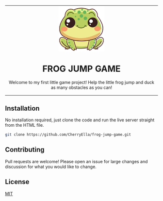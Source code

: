 
<table align="center"><tr><td align="center" width="9999">
<img src="/images/frog.png" align="center" width="150">
  
# FROG JUMP GAME


Welcome to my first little game project! Help the little frog jump and duck as many obstacles as you can! 
</td></tr></table>

## Installation 

No installation required, just clone the code and run the live server straight from the HTML file. 

```bash
git clone https://github.com/CherryElla/frog-jump-game.git
```

## Contributing 

Pull requests are welcome! Please open an issue for large changes and discussion for what you would like to change.

## License 

[MIT](https://choosealicense.com/licenses/mit/)
